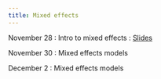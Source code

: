 ```yaml
---
title: Mixed effects
---
```


November 28
: Intro to mixed effects
  : [Slides](https://sta712-f22.github.io/slides/lecture_37.pdf)
      
November 30
:  Mixed effects models
    
December 2
: Mixed effects models